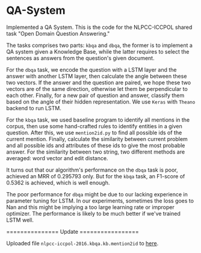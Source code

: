 # QA-System
Implemented a QA System.  This is the code for the NLPCC-ICCPOL shared task "Open Domain Question Answering."

The tasks comprises two parts: `kbqa` and `dbqa`, the former is to implement a QA system given a Knowledge Base, while the latter requires to select the sentences as answers from the question's given document.

For the `dbqa` task, we encode the question with a LSTM layer and the answer with another LSTM layer, then calculate the angle between these two vectors. If the answer and the question are paired, we hope these two vectors are of the same direction, otherwise let them be perpendicular to each other. Finally, for a new pair of question and answer, classify them based on the angle of their hidden representation.  We use `Keras` with `Theano` backend to run LSTM.

For the `kbqa` task, we used baseline program to identify all mentions in the corpus, then use some hand-crafted rules to identify entities in a given question. After this, we use `mention2id.py` to find all possible ids of the current mention. Finally, calculate the similarity between current problem and all possible ids and attributes of these ids to give the most probable answer. For the similarity between two string, two different methods are averaged: word vector and edit distance.

It turns out that our algorithm's performance on the `dbqa` task is poor, achieved an MRR of 0.295793 only. But for the `kbqa` task, an F1-score of 0.5362 is achieved, which is well enough.

The poor performance for `dbqa` might be due to our lacking experience in parameter tuning for LSTM. In our experiments, sometimes the loss goes to Nan and this might be implying a too large learning rate or improper optimizer. The performance is likely to be much better if we've trained LSTM well.

=============== Update =================

Uploaded file `nlpcc-iccpol-2016.kbqa.kb.mention2id` to [here](https://pan.baidu.com/s/1kUI1OHL).
